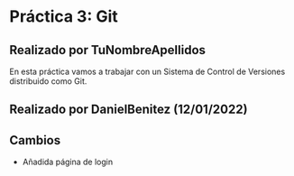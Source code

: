 # Práctica 3: Git
## Realizado por TuNombreApellidos
En esta práctica vamos a trabajar con un Sistema de Control de Versiones
distribuido como Git.
## Realizado por DanielBenitez (12/01/2022)
## Cambios
- Añadida página de login